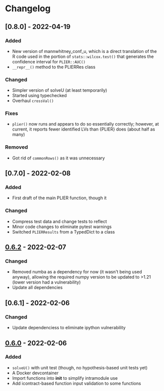 # Changelog

## [0.8.0] - 2022-04-19

### Added

- New version of mannwhitney_conf_u, which is a direct translation of the R
code used in the portion of `stats::wilcox.test()` that generates the
confidence interval for `PLIER::AUC()`
- `__repr__()` method to the PLIERRes class

### Changed

- Simpler version of solveU (at least temporarily)
- Started using typechecked
- Overhaul `crossVal()`

### Fixes

- `plier()` now runs and appears to do so essentially correctly; however,
at current, it reports fewer identified LVs than {PLIER} does (about half
as many)

### Removed

- Got rid of `commonRows()` as it was unnecessary

## [0.7.0] - 2022-02-08

### Added

- First draft of the main PLIER function, though it 


### Changed

- Compress test data and change tests to reflect
- Minor code changes to eliminate pytest warnings
- Switched `PLIERResults` from a TypedDict to a class

## [0.6.2] - 2022-02-07

### Changed

- Removed numba as a dependency for now (it wasn't being used anyway), allowing
the required numpy version to be updated to >1.21 (lower version had a vulnerability)
- Update all dependencies

## [0.6.1] - 2022-02-06

### Changed

- Update dependenciess to eliminate ipython vulnerability

## [0.6.0] - 2022-02-06

### Added

- `solveU()` with unit test (though, no hypothesis-based unit tests yet)
- A Docker devcontainer
- Import functions into __init__ to simplify intramodule use
- Add icontract-based function input validation to some functions


[0.6.2]: https://github.com/olivierlacan/keep-a-changelog/releases/compare/0.6.1..0.6.2
[0.6.i]: https://github.com/olivierlacan/keep-a-changelog/releases/compare/0.6.0..0.6.1
[0.6.0]: https://github.com/olivierlacan/keep-a-changelog/releases/tag/0.6.0
